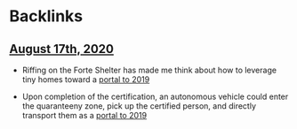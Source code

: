 
# Backlinks
## [August 17th, 2020](<August 17th, 2020.md>)
- Riffing on the Forte Shelter has made me think about how to leverage tiny homes toward a [portal to 2019](<portal to 2019.md>)

- Upon completion of the certification, an autonomous vehicle could enter the quaranteeny zone, pick up the certified person, and directly transport them as a [portal to 2019](<portal to 2019.md>)

